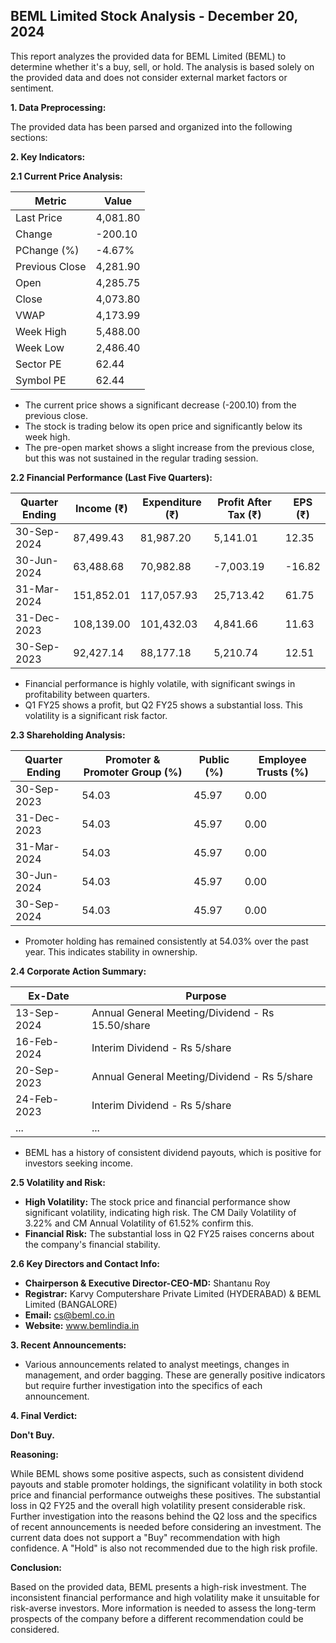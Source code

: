 ## BEML Limited Stock Analysis - December 20, 2024

This report analyzes the provided data for BEML Limited (BEML) to determine whether it's a buy, sell, or hold.  The analysis is based solely on the provided data and does not consider external market factors or sentiment.

**1. Data Preprocessing:**

The provided data has been parsed and organized into the following sections:

**2. Key Indicators:**

**2.1 Current Price Analysis:**

| Metric             | Value     |
|----------------------|-----------|
| Last Price          | 4,081.80  |
| Change              | -200.10   |
| PChange (%)         | -4.67%    |
| Previous Close      | 4,281.90  |
| Open                | 4,285.75  |
| Close               | 4,073.80  |
| VWAP                | 4,173.99  |
| Week High           | 5,488.00  |
| Week Low            | 2,486.40  |
| Sector PE           | 62.44     |
| Symbol PE           | 62.44     |


* The current price shows a significant decrease (-200.10) from the previous close.
* The stock is trading below its open price and significantly below its week high.
* The pre-open market shows a slight increase from the previous close, but this was not sustained in the regular trading session.


**2.2 Financial Performance (Last Five Quarters):**

| Quarter Ending     | Income (₹)      | Expenditure (₹)  | Profit After Tax (₹) | EPS (₹)  |
|----------------------|-----------------|--------------------|-----------------------|----------|
| 30-Sep-2024       | 87,499.43       | 81,987.20         | 5,141.01             | 12.35    |
| 30-Jun-2024        | 63,488.68       | 70,982.88         | -7,003.19            | -16.82   |
| 31-Mar-2024        | 151,852.01      | 117,057.93        | 25,713.42            | 61.75    |
| 31-Dec-2023        | 108,139.00      | 101,432.03        | 4,841.66             | 11.63    |
| 30-Sep-2023        | 92,427.14       | 88,177.18         | 5,210.74             | 12.51    |

* Financial performance is highly volatile, with significant swings in profitability between quarters.
* Q1 FY25 shows a profit, but Q2 FY25 shows a substantial loss.  This volatility is a significant risk factor.


**2.3 Shareholding Analysis:**

| Quarter Ending     | Promoter & Promoter Group (%) | Public (%) | Employee Trusts (%) |
|----------------------|-----------------------------|------------|--------------------|
| 30-Sep-2023       | 54.03                        | 45.97      | 0.00               |
| 31-Dec-2023       | 54.03                        | 45.97      | 0.00               |
| 31-Mar-2024        | 54.03                        | 45.97      | 0.00               |
| 30-Jun-2024        | 54.03                        | 45.97      | 0.00               |
| 30-Sep-2024       | 54.03                        | 45.97      | 0.00               |

* Promoter holding has remained consistently at 54.03% over the past year.  This indicates stability in ownership.


**2.4 Corporate Action Summary:**

| Ex-Date      | Purpose                                      |
|--------------|----------------------------------------------|
| 13-Sep-2024  | Annual General Meeting/Dividend - Rs 15.50/share |
| 16-Feb-2024  | Interim Dividend - Rs 5/share                |
| 20-Sep-2023  | Annual General Meeting/Dividend - Rs 5/share    |
| 24-Feb-2023  | Interim Dividend - Rs 5/share                |
| ...          | ...                                          |

* BEML has a history of consistent dividend payouts, which is positive for investors seeking income.


**2.5 Volatility and Risk:**

* **High Volatility:** The stock price and financial performance show significant volatility, indicating high risk.  The CM Daily Volatility of 3.22% and CM Annual Volatility of 61.52% confirm this.
* **Financial Risk:** The substantial loss in Q2 FY25 raises concerns about the company's financial stability.


**2.6 Key Directors and Contact Info:**

* **Chairperson & Executive Director-CEO-MD:** Shantanu Roy
* **Registrar:** Karvy Computershare Private Limited (HYDERABAD) & BEML Limited (BANGALORE)
* **Email:** cs@beml.co.in
* **Website:** www.bemlindia.in


**3. Recent Announcements:**

* Various announcements related to analyst meetings, changes in management, and order bagging.  These are generally positive indicators but require further investigation into the specifics of each announcement.


**4. Final Verdict:**

**Don't Buy.**

**Reasoning:**

While BEML shows some positive aspects, such as consistent dividend payouts and stable promoter holdings, the significant volatility in both stock price and financial performance outweighs these positives. The substantial loss in Q2 FY25 and the overall high volatility present considerable risk.  Further investigation into the reasons behind the Q2 loss and the specifics of recent announcements is needed before considering an investment.  The current data does not support a "Buy" recommendation with high confidence.  A "Hold" is also not recommended due to the high risk profile.


**Conclusion:**

Based on the provided data, BEML presents a high-risk investment.  The inconsistent financial performance and high volatility make it unsuitable for risk-averse investors.  More information is needed to assess the long-term prospects of the company before a different recommendation could be considered.
